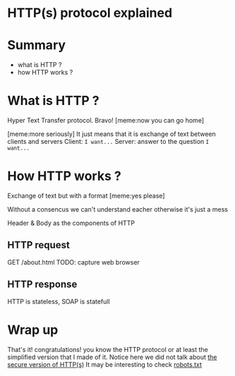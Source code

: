 # HTTP(s) protocol explained 
# Summary 
- what is HTTP ?
- how HTTP works ?

# What is HTTP ?
Hyper Text Transfer protocol.
Bravo! [meme:now you can go home]

[meme:more seriously]
It just means that it is exchange of text between clients and servers
Client: `I want...`
Server: answer to the question `I want...` 

# How HTTP works ?
Exchange of text but with a format
[meme:yes please]

Without a consencus we can't understand eacher otherwise it's just a mess

Header & Body as the components of HTTP
## HTTP request
GET /about.html 
TODO: capture web browser

## HTTP response


HTTP is stateless, SOAP is statefull

# Wrap up
That's it! congratulations! you know the HTTP protocol or at least the simplified version that I made of it. Notice here we did not talk about [the secure version of HTTP(s)](https_explained.md)
It may be interesting to check [robots.txt](robots.txt.md)
